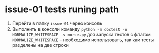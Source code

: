 # issue-01 tests runing path
1. Перейти в папку `issue-01` через консоль
2. Выполнить в консоли команду `python -m doctest -o NORMALIZE_WHITESPACE -v morse.py` для запуска тестов с флагом `NORMALIZE_WHITESPACE` - необходимо использовать, так как тесты разделены на две строки
